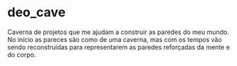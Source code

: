 # deo_cave
Caverna de projetos que me ajudam a construir as paredes do meu mundo. No início as pareces são como de uma caverna, mas com os tempos vão sendo reconstruídas para representarem as paredes reforçadas da mente e do corpo.
